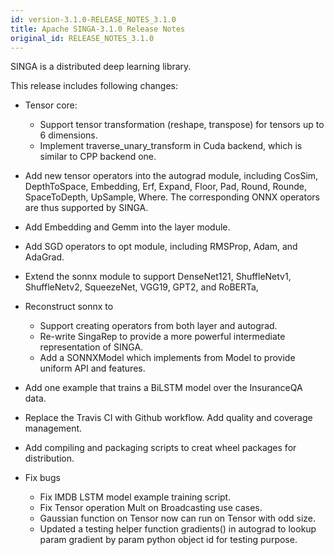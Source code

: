 ```yaml
---
id: version-3.1.0-RELEASE_NOTES_3.1.0
title: Apache SINGA-3.1.0 Release Notes
original_id: RELEASE_NOTES_3.1.0
---
```


<!--- Licensed to the Apache Software Foundation (ASF) under one or more contributor license agreements.  See the NOTICE file distributed with this work for additional information regarding copyright ownership.  The ASF licenses this file to you under the Apache License, Version 2.0 (the "License"); you may not use this file except in compliance with the License.  You may obtain a copy of the License at http://www.apache.org/licenses/LICENSE-2.0 Unless required by applicable law or agreed to in writing, software distributed under the License is distributed on an "AS IS" BASIS, WITHOUT WARRANTIES OR CONDITIONS OF ANY KIND, either express or implied.  See the License for the specific language governing permissions and limitations under the License.  -->

SINGA is a distributed deep learning library.

This release includes following changes:

- Tensor core:

  - Support tensor transformation (reshape, transpose) for tensors up to 6
    dimensions.
  - Implement traverse_unary_transform in Cuda backend, which is similar to CPP
    backend one.

- Add new tensor operators into the autograd module, including CosSim,
  DepthToSpace, Embedding, Erf, Expand, Floor, Pad, Round, Rounde, SpaceToDepth,
  UpSample, Where. The corresponding ONNX operators are thus supported by SINGA.

- Add Embedding and Gemm into the layer module.

- Add SGD operators to opt module, including RMSProp, Adam, and AdaGrad.

- Extend the sonnx module to support DenseNet121, ShuffleNetv1, ShuffleNetv2,
  SqueezeNet, VGG19, GPT2, and RoBERTa,

- Reconstruct sonnx to

  - Support creating operators from both layer and autograd.
  - Re-write SingaRep to provide a more powerful intermediate representation of
    SINGA.
  - Add a SONNXModel which implements from Model to provide uniform API and
    features.

- Add one example that trains a BiLSTM model over the InsuranceQA data.

- Replace the Travis CI with Github workflow. Add quality and coverage
  management.

- Add compiling and packaging scripts to creat wheel packages for distribution.

- Fix bugs
  - Fix IMDB LSTM model example training script.
  - Fix Tensor operation Mult on Broadcasting use cases.
  - Gaussian function on Tensor now can run on Tensor with odd size.
  - Updated a testing helper function gradients() in autograd to lookup param
    gradient by param python object id for testing purpose.
